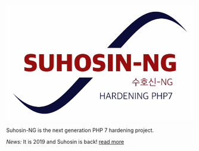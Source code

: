 ![suhosin-ng logo](https://github.com/sektioneins/suhosin-ng/blob/master/logo/suhosin-ng-logo.svg)

Suhosin-NG is the next generation PHP 7 hardening project.

*News:* It is 2019 and Suhosin is back! [read more](https://github.com/sektioneins/suhosin-ng/wiki/News)
